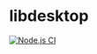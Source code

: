 # libdesktop

[![Node.js CI](https://github.com/parro-it/libdesktop/workflows/Node.js%20CI/badge.svg)](https://github.com/parro-it/libdesktop/actions?query=workflow%3A%22Node.js+CI%22)
